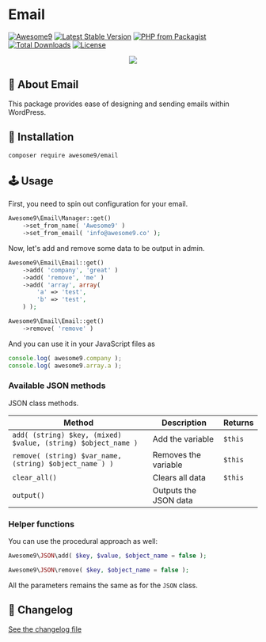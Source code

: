# Email

[![Awesome9](https://img.shields.io/badge/Awesome-9-brightgreen)](https://awesome9.co)
[![Latest Stable Version](https://poser.pugx.org/awesome9/email/v/stable)](https://packagist.org/packages/awesome9/email)
[![PHP from Packagist](https://img.shields.io/packagist/php-v/awesome9/email.svg)](https://packagist.org/packages/awesome9/email)
[![Total Downloads](https://poser.pugx.org/awesome9/email/downloads)](https://packagist.org/packages/awesome9/email)
[![License](https://poser.pugx.org/awesome9/email/license)](https://packagist.org/packages/awesome9/email)

<p align="center">
	<img src="https://img.icons8.com/nolan/256/email.png"/>
</p>

## 📃 About Email

This package provides ease of designing and sending emails within WordPress.

## 💾 Installation

``` bash
composer require awesome9/email
```

## 🕹 Usage

First, you need to spin out configuration for your email.

```php
Awesome9\Email\Manager::get()
	->set_from_name( 'Awesome9' )
	->set_from_email( 'info@awesome9.co' );
```

Now, let's add and remove some data to be output in admin.

```php
Awesome9\Email\Email::get()
	->add( 'company', 'great' )
	->add( 'remove', 'me' )
	->add( 'array', array(
		'a' => 'test',
		'b' => 'test',
	) );

Awesome9\Email\Email::get()
	->remove( 'remove' )
```

And you can use it in your JavaScript files as
```js
console.log( awesome9.company );
console.log( awesome9.array.a );
```

### Available JSON methods

JSON class methods.

| Method                                                                         | Description              | Returns                                                      |
| ------------------------------------------------------------------------------ | ------------------------ | ------------------------------------------------------------ |
| ```add( (string) $key, (mixed) $value, (string) $object_name )```              | Add the variable         | `$this`                                                      |
| ```remove( (string) $var_name, (string) $object_name ) )```                    | Removes the variable     | `$this`                                                      |
| ```clear_all()```                                                              | Clears all data          | `$this`                                                      |
| ```output()```                                                                 | Outputs the JSON data    |                                                              |

### Helper functions

You can use the procedural approach as well:

```php
Awesome9\JSON\add( $key, $value, $object_name = false );

Awesome9\JSON\remove( $key, $object_name = false );
```

All the parameters remains the same as for the `JSON` class.

## 📖 Changelog

[See the changelog file](./CHANGELOG.md)
